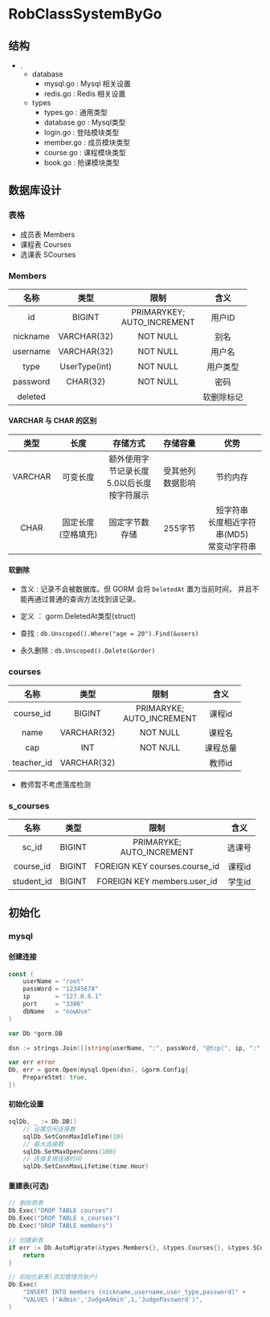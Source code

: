 # RobClassSystemByGo

## 结构

* .
	* database
		* mysql.go : Mysql 相关设置
		* redis.go : Redis 相关设置
	* types
		* types.go : 		通用类型
		* database.go : Mysql类型
		* login.go : 登陆模块类型
		* member.go : 成员模块类型
		* course.go : 课程模块类型
		* book.go : 抢课模块类型

## 数据库设计

### 表格

* 成员表 Members
* 课程表 Courses
* 选课表 SCourses

### Members

|   名称   |     类型      |               限制               |    含义    |
| :------: | :-----------: | :------------------------------: | :--------: |
|    id    |    BIGINT     | PRIMARYKEY; <br />AUTO_INCREMENT |   用户ID   |
| nickname |  VARCHAR(32)  |             NOT NULL             |    别名    |
| username |  VARCHAR(32)  |             NOT NULL             |   用户名   |
|   type   | UserType(int) |             NOT NULL             |  用户类型  |
| password |   CHAR(32)    |             NOT NULL             |    密码    |
| deleted  |               |                                  | 软删除标记 |

#### VARCHAR 与 CHAR 的区别



|  类型   |        长度        |                    存储方式                     |     存储容量     |                        优势                         |
| :-----: | :----------------: | :---------------------------------------------: | :--------------: | :-------------------------------------------------: |
| VARCHAR |      可变长度      | 额外使用字节记录长度<br />5.0以后长度按字符展示 | 受其他列数据影响 |                      节约内存                       |
|  CHAR   | 固定长度(空格填充) |                 固定字节数存储                  |     255字节      | 短字符串<br />长度相近字符串(MD5)<br />常变动字符串 |



#### 软删除

* 含义 : 记录不会被数据库。但 GORM 会将 `DeletedAt` 置为当前时间， 并且不能再通过普通的查询方法找到该记录。

* 定义 ： gorm.DeletedAt类型(struct)
* 查找 : `db.Unscoped().Where("age = 20").Find(&users)`
* 永久删除 : `db.Unscoped().Delete(&order)`

### courses

|    名称    |    类型     |              限制               |   含义   |
| :--------: | :---------: | :-----------------------------: | :------: |
| course_id  |   BIGINT    | PRIMARYKE; <br />AUTO_INCREMENT |  课程id  |
|    name    | VARCHAR(32) |            NOT NULL             |  课程名  |
|    cap     |     INT     |            NOT NULL             | 课程总量 |
| teacher_id | VARCHAR(32) |                                 |  教师id  |

* 教师暂不考虑落库检测

### s_courses

|    名称    |  类型  |               限制               |  含义  |
| :--------: | :----: | :------------------------------: | :----: |
|   sc_id    | BIGINT | PRIMARYKE;  <br />AUTO_INCREMENT | 选课号 |
| course_id  | BIGINT |  FOREIGN KEY courses.course_id   | 课程id |
| student_id | BIGINT |   FOREIGN KEY members.user_id    | 学生id |

## 初始化

### mysql

#### 创建连接

```go
const (
	userName = "root"
	passWord = "12345678"
	ip       = "127.0.0.1"
	port     = "3306"
	dbName   = "nowUse"
)

var Db *gorm.DB
```

```go
dsn := strings.Join([]string{userName, ":", passWord, "@tcp(", ip, ":", port, ")/", dbName, "?charset=utf8mb4&parseTime=True"}, "")

var err error
Db, err = gorm.Open(mysql.Open(dsn), &gorm.Config{
    PrepareStmt: true,
})
```

#### 初始化设置

```go
sqlDb, _ := Db.DB()
	// 设置空闲连接数
	sqlDb.SetConnMaxIdleTime(10)
	// 最大连接数
	sqlDb.SetMaxOpenConns(100)
	// 连接复用连接时间
	sqlDb.SetConnMaxLifetime(time.Hour)
```



#### 重建表(可选)

```go
// 删除原表
Db.Exec("DROP TABLE courses")
Db.Exec("DROP TABLE s_courses")
Db.Exec("DROP TABLE members")

// 创建新表
if err := Db.AutoMigrate(&types.Members{}, &types.Courses{}, &types.SCourses{}); err != nil {
    return
}

// 初始化新表(添加管理员账户)
Db.Exec(
    "INSERT INTO members (nickname,username,user_type,password)" +
    "VALUES ('Admin','JudgeAdmin',1,'JudgePassword')",
)
```



